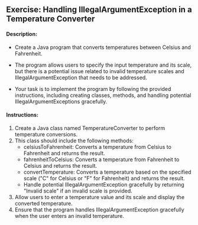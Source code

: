## Exercise: Handling IllegalArgumentException in a Temperature Converter

#### Description:

- Create a Java program that converts temperatures between Celsius and Fahrenheit.
- The program allows users to specify the input temperature and its scale, but there is a potential issue related to invalid temperature scales and IllegalArgumentException that needs to be addressed.

- Your task is to implement the program by following the provided instructions, including creating classes, methods, and handling potential IllegalArgumentExceptions gracefully.

#### Instructions:

1.	Create a Java class named TemperatureConverter to perform temperature conversions.
2.	This class should include the following methods:
    -	celsiusToFahrenheit: Converts a temperature from Celsius to Fahrenheit and returns the result.
    -	fahrenheitToCelsius: Converts a temperature from Fahrenheit to Celsius and returns the result.
    -	convertTemperature: Converts a temperature based on the specified scale ("C" for Celsius or "F" for Fahrenheit) and returns the result.
    -	Handle potential IllegalArgumentException gracefully by returning "Invalid scale" if an invalid scale is provided.
3.	Allow users to enter a temperature value and its scale and display the converted temperature.
4.	Ensure that the program handles IllegalArgumentException gracefully when the user enters an invalid temperature.
